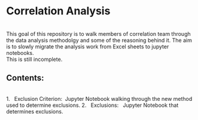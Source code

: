 # **Correlation Analysis**

<br>
This goal of this repository is to walk members of correlation team through the data analysis methodolgy and some of the reasoning behind it. The aim is to slowly migrate the analysis work from Excel sheets to jupyter notebooks. 
<br>
This is still incomplete. 

## Contents: 
<br>
1. &nbsp; Exclusion Criterion:&nbsp;  Jupyter Notebook walking through the new method used to determine exclusions.
2. &nbsp; Exclusions: &nbsp; Jupyter Notebook that determines exclusions.
